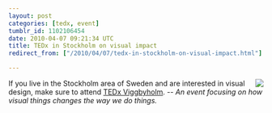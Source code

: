 ```yaml
---
layout: post
categories: [tedx, event]
tumblr_id: 1102106454  
date: 2010-04-07 09:21:34 UTC
title: TEDx in Stockholm on visual impact
redirect_from: ["/2010/04/07/tedx-in-stockholm-on-visual-impact.html"]

---
```


[<img src="//farm3.static.flickr.com/2768/4499695992_b3c853828c_o.png" align="right">][tedxvh]If you live in the Stockholm area of Sweden and are interested in visual design, make sure to attend [TEDx Viggbyholm][tedxvh]. -- *An event focusing on how visual things changes the way we do things.*

[tedxvh]: http://www.tedxviggbyholm.com/
